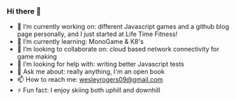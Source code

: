 ### Hi there 👋



- 🔭 I’m currently working on: different Javascript games and a github blog page personally, and I just started at Life Time Fitness!
- 🌱 I’m currently learning: MonoGame & K8's
- 👯 I’m looking to collaborate on: cloud based network connectivity for game making
- 🤔 I’m looking for help with: writing better Javascript tests
- 💬 Ask me about: really anything, I'm an open book
- 📫 How to reach me: wesleyrogers09@gmail.com
- ⚡ Fun fact: I enjoy skiing both uphill and downhill

